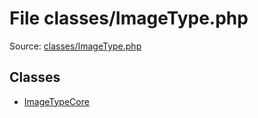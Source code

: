 File classes/ImageType.php
=========

Source: [classes/ImageType.php](https://github.com/PrestaShop/PrestaShop/blob/1.5.6.2/classes/ImageType.php)


Classes
-------

* [ImageTypeCore](class.ImageTypeCore.md)

